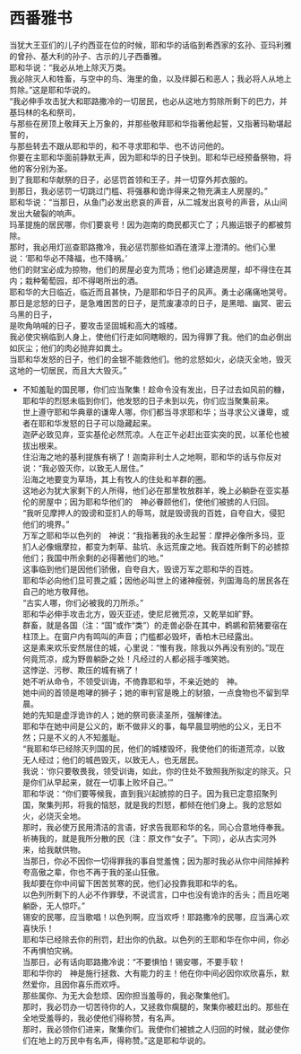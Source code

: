#       西番雅书

  当犹大王亚们的儿子约西亚在位的时候，耶和华的话临到希西家的玄孙、亚玛利雅的曾孙、基大利的孙子、古示的儿子西番雅。  
  耶和华说：“我必从地上除灭万类。  
  我必除灭人和牲畜，与空中的鸟、海里的鱼，以及绊脚石和恶人；我必将人从地上剪除。”这是耶和华说的。  
  “我必伸手攻击犹大和耶路撒冷的一切居民，也必从这地方剪除所剩下的巴力，并基玛林的名和祭司，  
  与那些在房顶上敬拜天上万象的，并那些敬拜耶和华指著他起誓，又指著玛勒堪起誓的，  
  与那些转去不跟从耶和华的，和不寻求耶和华、也不访问他的。  
  你要在主耶和华面前静默无声，因为耶和华的日子快到。耶和华已经预备祭物，将他的客分别为圣。  
  到了我耶和华献祭的日子，必惩罚首领和王子，并一切穿外邦衣服的。  
  到那日，我必惩罚一切跳过门槛、将强暴和诡诈得来之物充满主人房屋的。”  
  耶和华说：“当那日，从鱼门必发出悲哀的声音，从二城发出哀号的声音，从山间发出大破裂的响声。  
  玛革提施的居民哪，你们要哀号！因为迦南的商民都灭亡了；凡搬运银子的都被剪除。  
  那时，我必用灯巡查耶路撒冷，我必惩罚那些如酒在渣滓上澄清的。他们心里说：‘耶和华必不降福，也不降祸。’  
  他们的财宝必成为掠物，他们的房屋必变为荒场；他们必建造房屋，却不得住在其内；栽种葡萄园，却不得喝所出的酒。  
  耶和华的大日临近，临近而且甚快，乃是耶和华日子的风声。勇士必痛痛地哭号。  
  那日是忿怒的日子，是急难困苦的日子，是荒废凄凉的日子，是黑暗、幽冥、密云乌黑的日子，  
  是吹角呐喊的日子，要攻击坚固城和高大的城楼。  
  我必使灾祸临到人身上，使他们行走如同瞎眼的，因为得罪了我。他们的血必倒出如灰尘；他们的肉必抛弃如粪土。  
  当耶和华发怒的日子，他们的金银不能救他们。他的忿怒如火，必烧灭全地，毁灭这地的一切居民，而且大大毁灭。”  
-  不知羞耻的国民哪，你们应当聚集！趁命令没有发出，日子过去如风前的糠，耶和华的烈怒未临到你们，他发怒的日子未到以先，你们应当聚集前来。  
  世上遵守耶和华典章的谦卑人哪，你们都当寻求耶和华；当寻求公义谦卑，或者在耶和华发怒的日子可以隐藏起来。  
  迦萨必致见弃，亚实基伦必然荒凉。人在正午必赶出亚实突的民，以革伦也被拔出根来。  
  住沿海之地的基利提族有祸了！迦南非利士人之地啊，耶和华的话与你反对说：“我必毁灭你，以致无人居住。”  
  沿海之地要变为草场，其上有牧人的住处和羊群的圈。  
  这地必为犹大家剩下的人所得，他们必在那里牧放群羊，晚上必躺卧在亚实基伦的房屋中；因为耶和华他们的　神必眷顾他们，使他们被掳的人归回。  
  “我听见摩押人的毁谤和亚扪人的辱骂，就是毁谤我的百姓，自夸自大，侵犯他们的境界。”  
  万军之耶和华以色列的　神说：“我指著我的永生起誓：摩押必像所多玛，亚扪人必像蛾摩拉，都变为刺草、盐坑、永远荒废之地。我百姓所剩下的必掳掠他们；我国中所余剩的必得著他们的地。”  
  这事临到他们是因他们骄傲，自夸自大，毁谤万军之耶和华的百姓。  
  耶和华必向他们显可畏之威；因他必叫世上的诸神瘦弱，列国海岛的居民各在自己的地方敬拜他。  
  “古实人哪，你们必被我的刀所杀。”  
  耶和华必伸手攻击北方，毁灭亚述，使尼尼微荒凉，又乾旱如旷野。  
  群畜，就是各国（注：“国”或作“类”）的走兽必卧在其中，鹈鹕和箭猪要宿在柱顶上。在窗户内有鸣叫的声音；门槛都必毁坏，香柏木已经露出。  
  这是素来欢乐安然居住的城，心里说：“惟有我，除我以外再没有别的。”现在何竟荒凉，成为野兽躺卧之处！凡经过的人都必摇手嗤笑她。  
  这悖逆、污秽、欺压的城有祸了！  
  她不听从命令，不领受训诲，不倚靠耶和华，不亲近她的　神。  
  她中间的首领是咆哮的狮子；她的审判官是晚上的豺狼，一点食物也不留到早晨。  
  她的先知是虚浮诡诈的人；她的祭司亵渎圣所，强解律法。  
  耶和华在她中间是公义的，断不做非义的事，每早晨显明他的公义，无日不然；只是不义的人不知羞耻。  
  “我耶和华已经除灭列国的民，他们的城楼毁坏，我使他们的街道荒凉，以致无人经过；他们的城邑毁灭，以致无人，也无居民。  
  我说：‘你只要敬畏我，领受训诲，如此，你的住处不致照我所拟定的除灭。只是你们从早起来，就在一切事上败坏自己。’”  
  耶和华说：“你们要等候我，直到我兴起掳掠的日子。因为我已定意招聚列国，聚集列邦，将我的恼怒，就是我的烈怒，都倾在他们身上。我的忿怒如火，必烧灭全地。  
  那时，我必使万民用清洁的言语，好求告我耶和华的名，同心合意地侍奉我。  
  祈祷我的，就是我所分散的民（注：原文作“女子”。下同），必从古实河外来，给我献供物。  
  当那日，你必不因你一切得罪我的事自觉羞愧；因为那时我必从你中间除掉矜夸高傲之辈，你也不再于我的圣山狂傲。  
  我却要在你中间留下困苦贫寒的民，他们必投靠我耶和华的名。  
  以色列所剩下的人必不作罪孽，不说谎言，口中也没有诡诈的舌头；而且吃喝躺卧，无人惊吓。”  
  锡安的民哪，应当歌唱！以色列啊，应当欢呼！耶路撒冷的民哪，应当满心欢喜快乐！  
  耶和华已经除去你的刑罚，赶出你的仇敌。以色列的王耶和华在你中间，你必不再惧怕灾祸。  
  当那日，必有话向耶路撒冷说：“不要惧怕！锡安哪，不要手软！  
  耶和华你的　神是施行拯救、大有能力的主！他在你中间必因你欢欣喜乐，默然爱你，且因你喜乐而欢呼。  
  那些属你、为无大会愁烦、因你担当羞辱的，我必聚集他们。  
  那时，我必罚办一切苦待你的人，又拯救你瘸腿的，聚集你被赶出的。那些在全地受羞辱的，我必使他们得称赞，有名声。  
  那时，我必领你们进来，聚集你们。我使你们被掳之人归回的时候，就必使你们在地上的万民中有名声，得称赞。”这是耶和华说的。 
